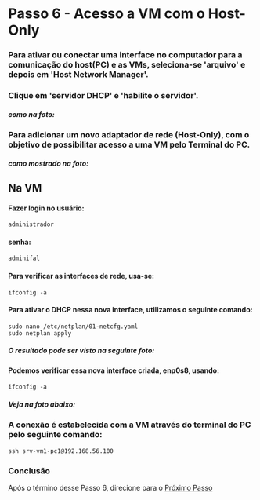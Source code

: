 # Passo 6 - Acesso a VM com o Host-Only

### Para ativar ou conectar uma interface no computador para a comunicação do host(PC) e as VMs, seleciona-se 'arquivo' e depois em 'Host Network Manager'.

###  Clique em 'servidor DHCP' e 'habilite o servidor'.
##### como na foto:

### Para adicionar um novo adaptador de rede (Host-Only), com o objetivo de possibilitar acesso a uma VM pelo Terminal do PC.
##### como mostrado na foto:

## Na VM

####  Fazer login no usuário:
    administrador
####  senha: 
    adminifal

#### Para verificar as interfaces de rede, usa-se:
    ifconfig -a

#### Para ativar o DHCP nessa nova interface, utilizamos o seguinte comando:
    sudo nano /etc/netplan/01-netcfg.yaml
    sudo netplan apply

##### O resultado pode ser visto na seguinte foto: 

#### Podemos verificar essa nova interface criada, enp0s8, usando:
    ifconfig -a 
##### Veja na foto abaixo:

### A conexão é estabelecida com a VM através do terminal do PC pelo seguinte comando:
    ssh srv-vm1-pc1@192.168.56.100


### Conclusão
Após o término desse Passo 6, direcione para o [Próximo Passo](https://github.com/Josival/Grupo-6_PRIR-SRED/blob/main/Projeto/PC's/PC1-PC2/Passo7.md)
